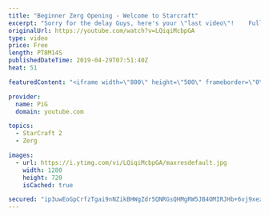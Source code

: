 ```yaml
---
title: "Beginner Zerg Opening - Welcome to Starcraft"
excerpt: "Sorry for the delay Guys, here's your \"last video\"!    Full Playlist(Videos may not be released yet) https://www.youtube.com/playlist?list=PLFUDU8AOevUfLTtmAeBf1mvJ1VIa7dy0g  Like the content? Then consider to leave a thumbs up and subscribe! ;) Videos dont appear in your feed and you want to get notified"
originalUrl: https://youtube.com/watch?v=LQiqiMcbpGA
type: video
price: Free
length: PT8M14S
publishedDateTime: 2019-04-29T07:51:40Z
heat: 51

featuredContent: "<iframe width=\"800\" height=\"500\" frameborder=\"0\" src=\"https://www.youtube.com/embed/LQiqiMcbpGA\" allow=\"accelerometer; autoplay; encrypted-media; gyroscope; picture-in-picture\" allowfullscreen></iframe>"

provider:
  name: PiG
  domain: youtube.com

topics:
  - StarCraft 2
  - Zerg

images:
  - url: https://i.ytimg.com/vi/LQiqiMcbpGA/maxresdefault.jpg
    width: 1280
    height: 720
    isCached: true

secured: "ip3uwEoGpCrfzTgai9nNZikBHWgZdr5QNRGsQHMgRW5JB4OMIRJHb+6vj9xezZXyxYcVNDs4GWs4J3GuMg+Bk88xI3zokuj7rmpMcNXzodqAUdDQN31aYqjv5C82ZAfkMssSn0FqN3C4S3pcBLVtSESZ16LyKV+ArqdWuWQuSLyhFE1vZu5yeNjUgSJCci+8EMod5lnsB7yDR+N9LpP97puItHO9hpzdKjEonXQ4HrZGnVsnDyUrj/TWeJJwBKdGSyMm73qmIlNBpEUe2qZyNk/oUB5sVqnf6NIKiqI8ie+VnedG0HFpc8llcUDqLvKpTI5B8421Ky7Cz0gf/pznWpO6k8Nd/zjABCx4IF98qYn1IFoG2G36g/7+GYls3YpJvEtH17+92Efl7A3bpTujAyuP3QwIvKSP8P29nlcu9tU=;/ugm85jRSXJ/Exx93IhslQ=="
---
```


